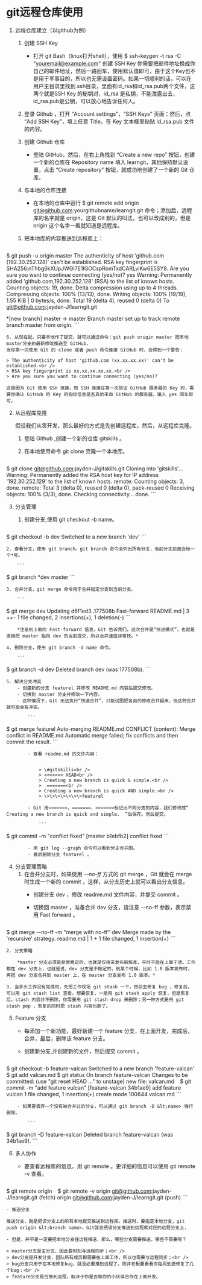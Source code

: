 # git远程仓库使用

1. 远程仓库建立（以github为例）
    1. 创建 SSH Key
        - 打开 git Bash（linux打开shell），使用 $ ssh-keygen -t rsa -C "youremail@example.com" 创建 SSH Key 你需要把邮件地址换成你自己的邮件地址，然后一路回车，使用默认值即可，由于这个Key也不是用于军事目的，所以也无需设置密码。如果一切顺利的话，可以在用户主目录里找到.ssh目录，里面有id_rsa和id_rsa.pub两个文件，这两个就是SSH Key 的秘钥对，id_rsa 是私钥，不能泄露出去，id_rsa.pub是公钥，可以放心地告诉任何人。
    2. 登录 Github ，打开 “Account settings”，“SSH Keys” 页面：然后，点 “Add SSH Key”，填上任意 Title，在 Key 文本框里粘贴 id_rsa.pub 文件的内容。
    3. 创建 Github 仓库
        - 登陆 GitHub，然后，在右上角找到 “Create a new repo” 按钮，创建一个新的仓库在 Repository name 填入 learngit，其他保持默认设置，点击 “Create repository” 按钮，就成功地创建了一个新的 Git 仓库。
    4. 与本地的仓库连接
        - 在本地的仓库中运行 $ git remote add origin git@github.com:yourgithubname/learngit.git 命令；添加后，远程库的名字就是 origin，这是 Git 默认的叫法，也可以改成别的，但是 origin 这个名字一看就知道是远程库。
    5. 把本地库的内容推送到远程库上：
        
        ```
$ git push -u origin master
The authenticity of host 'github.com (192.30.252.128)' can't be established.
RSA key fingerprint is SHA256:nThbg6kXUpJWGl7E1IGOCspRomTxdCARLviKw6E5SY8.
Are you sure you want to continue connecting (yes/no)? yes
Warning: Permanently added 'github.com,192.30.252.128' (RSA) to the list of known hosts.
Counting objects: 19, done.
Delta compression using up to 4 threads.
Compressing objects: 100% (13/13), done.
Writing objects: 100% (19/19), 1.55 KiB | 0 bytes/s, done.
Total 19 (delta 4), reused 0 (delta 0)
To git@github.com:jayden-J/learngit.git

 *[new branch]      master -> master
Branch master set up to track remote branch master from origin.
        ```

    6. 从现在起，只要本地作了提交，就可以通过命令：git push origin master 把本地master分支的最新修改推送至 GitHub.
    当你第一次使用 Git 的 clone 或者 push 命令连接 GitHub 时，会得到一个警告：

    > The authenticity of host 'github.com (xx.xx.xx.xx)' can't be established.<br />
    > RSA key fingerprint is xx.xx.xx.xx.xx.<br />
    > Are you sure you want to continue connecting (yes/no)?

    这是因为 Git 使用 SSH 连接，而 SSH 连接在第一次验证 GitHub 服务器的 Key 时，需要你确认 GitHub 的 Key 的指纹信息是否真的来自 GitHub 的服务器，输入 yes 回车即可。

2. 从远程库克隆

    假设我们从零开发，那么最好的方式是先创建远程库，然后，从远程库克隆。
    1. 登陆 Github ,创建一个新的仓库 gitskills 。
    2. 在本地使用命令 git clone 克隆一个本地库。
        
        ```
$ git clone git@github.com:jayden-J/gitskills.git
Cloning into 'gitskills'...
Warning: Permanently added the RSA host key for IP address '192.30.252.129' to the list of known hosts.
remote: Counting objects: 3, done.
remote: Total 3 (delta 0), reused 0 (delta 0), pack-reused 0
Receiving objects: 100% (3/3), done.
Checking connectivity... done.
        ```

3. 分支管理
    1. 创建分支,使用 git checkout -b name。

        ```
$ git checkout -b dev
Switched to a new branch 'dev'
        ```

    2. 查看分支，使用 git branch。git branch 命令会列出所有分支，当前分支前面会标一个*号。
        
        ```
$ git branch
*dev
master
        ```

    3. 合并分支，git merge 命令用于合并指定分支到当前分支。
        
        ```
$ git merge dev
Updating d6f1ed3..177508b
Fast-forward
README.md | 3 ++-
1 file changed, 2 insertions(+), 1 deletion(-)
        ```

        *注意到上面的 Fast-forward 信息，Git 告诉我们，这次合并是“快进模式”，也就是直接把 master 指向 dev 的当前提交，所以合并速度非常快。*

    4. 删除分支，使用 git branch -d name 命令。
        
        ```
$ git branch -d dev
Deleted branch dev (was 177508b).
        ```

    5. 解决分支冲突
        - 创建新的分支 featurel 并修改 README.md 内容后提交修改。
        - 切换到 master 分支并修改一下内容。
        - 这种情况下，Git 无法执行“快速合并”，只能试图把各自的修改合并起来，但这种合并就可能会有冲突。
            
            ```
$ git merge featurel
Auto-merging README.md
CONFLICT (content): Merge conflict in README.md
Automatic merge failed; fix conflicts and then commit the result.
            ```

            - 查看 readme.md 的文件内容：
                
                
                > \#gitskills<br />
                > <<<<<<< HEAD<br />
                > Creating a new branch is quick & simple.<br />
                >  =======<br />
                > Creating a new branch is quick AND simple.<br />
                > \>\>\>\>\>\>\>featurel

            - Git 用<<<<<<<，=======，>>>>>>>标记出不同分支的内容，我们修改成“ Creating a new branch is quick and simple.  ”后保存。然后提交。

                ```
$ git commit -m "conflict fixed"
[master b1ebfb2] conflict fixed
                ```
            
            - 用 git log --graph 命令可以看到分支合并图。
            - 最后删除分支 featurel 。

4. 分支管理策略
    1. 在合并分支时，如果使用 *--no-ff* 方式的 git merge ，Git 就会在 merge 时生成一个新的 commit ，这样，从分支历史上就可以看出分支信息。
        - 创建分支 dev ，修改 readme.md 文件内容，并提交 commit 。
        - 切换回 master ，准备合并 dev 分支，请注意 --no-ff 参数，表示禁用 Fast forward 。
            
            ```
$ git merge --no-ff -m "merge with no-ff" dev
Merge made by the 'recursive' strategy.
 readme.md | 1 +
 1 file changed, 1 insertion(+)
            ```

    2. 分支策略

        *master 分支必须是非常稳定的，也就是仅用来发布新版本，平时不能在上面干活。工作都在 dev 分支上，也就是说，dev 分支是不稳定的，到某个时候，比如 1.0 版本发布时，再把 dev 分支合并到 master 上，在 master 分支发布 1.0 版本。*
    
    3. 当手头工作没有完成时，先把工作现场 git stash 一下，然后去修复 bug ，修复后，可以用 git stash list 查看。想要恢复，一是用 git stash apply 恢复，但是恢复后，stash 内容并不删除，你需要用 git stash drop 来删除；另一种方式是用 git stash pop ，恢复的同时把 stash 内容也删了。

5. Feature 分支
    - 每添加一个新功能，最好新建一个 feature 分支，在上面开发，完成后，合并，最后，删除该 feature 分支。
    - 创建新分支,并创建新的文件，然后提交 commit 。

        ```
$ git checkout -b feature-valcan
Switched to a new branch 'feature-valcan'
        ```
        ```
$ git add valcan.md
$ git status
On branch feature-valcan
Changes to be committed:
  (use "git reset HEAD <file>..." to unstage)
new file:   valcan.md
        ```
        ```
$ git commit -m "add feature vulcan"
[feature-valcan 34b1ae9] add feature vulcan
 1 file changed, 1 insertion(+)
 create mode 100644 valcan.md
        ```
        
        - 如果要丢弃一个没有被合并过的分支，可以通过 git branch -D &lt;name> 强行删除。
            
            ```
$ git branch -D feature-valcan
Deleted branch feature-valcan (was 34b1ae9).
            ```

6. 多人协作
    - 要查看远程库的信息，用 git remote 。更详细的信息可以使用 gti remote -v 查看。
        
        ```
$ git remote
origin
        ```
        ```
$ git remote -v
origin  git@github.com:jayden-J/learngit.git (fetch)
origin  git@github.com:jayden-J/learngit.git (push)
        ```

    - 推送分支

    推送分支，就是把该分支上的所有本地提交推送到远程库。推送时，要指定本地分支，git push origin &lt;branch name>，Git就会把该分支推送到远程库对应的远程分支上.

    - 但是，并不是一定要把本地分支往远程推送，那么，哪些分支需要推送，哪些不需要呢？

    > master分支是主分支，因此要时刻与远程同步；<br />
    > dev分支是开发分支，团队所有成员都需要在上面工作，所以也需要与远程同步；<br />
    > bug分支只用于在本地修复bug，就没必要推到远程了，除非老板要看看你每周到底修复了几个bug；<br />
    > feature分支是否推到远程，取决于你是否和你的小伙伴合作在上面开发。